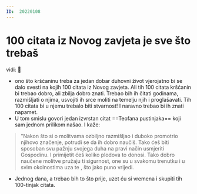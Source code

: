```yaml
---
ID:  20220108
---
```


# 100 citata iz Novog zavjeta je sve što trebaš
vidi: [📝](3.Biblijski_tekstovi/001.1-temeljni-biblijski-tekstovi.md)
- ono što kršćaninu treba za jedan dobar duhovni život vjerojatno bi se dalo svesti  na kojih 100 citata iz Novog zavjeta. Ali tih 100 citata kršćanin bi trebao dobro, ali zbilja dobro znati. Trebao bih ih čitati godinama, razmišljati o njima, usvojiti ih srce moliti na temelju njih i proglašavati. Tih 100 citata bi u njemu trebalo biti stvarnost! I naravno trebao bi ih znati napamet.
- U tom smislu govori jedan izvrstan citat ==Teofana pustinjaka== koji sam jednom prilikom našao. I kaže: 


> "Nakon što si o molitvama ozbiljno razmišljao i duboko promotrio njihovo značenje, potrudi se da ih dobro naučiš. Tako ćeš biti sposoban svu pažnju svojega duha na pravi način usmjeriti Gospodinu. I primijetit ćeš koliko plodova to donosi. Tako dobro naučene molitve pružaju ti sigurnost, one su u svakomu trenutku i u svim okolnostima uza te , što jako puno vrijedi.
- Jednog dana, a trebao bih to što prije, uzet ću si vremena i skupiti tih 100-tinjak citata.

<!-- 
- Nedavno sam razgovarao s čovjekom, katolikom koji tako živi svoju vjeru i Bog čini silne stvari po njemu! Zadivljen!
Napisati o mrmljaju jedan tweet u drugi, suprotno od mrmljanja - zahvaljivanje #awsmbox/ideje
- #duhovnost/ZagovornaMolitva **Podsjećati Boga ali na što?** #awsmbox/ideje
- imam napisano na što se podsjeća na problem, na djela  njegove -> vidi Obsidian
- ali trebao bih napraviti i konkretne materijale
- kad ideš u zagovornu - pristupaš prijestolju milosti i to moraš raditi smjelo.... what does it means and how do you that ??? #awsmbox/ideje
 -->

